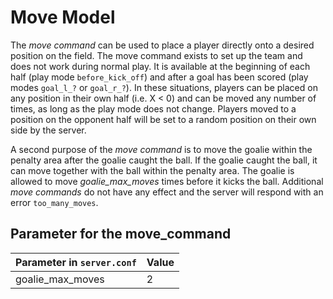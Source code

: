 Move Model
==========

The *move command* can be used to place a player directly onto a desired position on the field. The move command exists to set up the team and does not work during normal play. It is available at the beginning of each half (play mode `before_kick_off`) and after a goal has been scored (play modes `goal_l_?` or `goal_r_?`). In these situations, players can be placed on any position in their own half (i.e. X < 0) and can be moved any number of times, as long as the play mode does not change. Players moved to a position on the opponent half will be set to a random position on their own side by the server.

A second purpose of the *move command* is to move the goalie within the penalty area after the goalie caught the ball. If the goalie caught the ball, it can move together with the ball within the penalty area. The goalie is allowed to move *goalie_max_moves* times before it kicks the ball. Additional *move commands* do not have any effect and the server will respond with an error `too_many_moves`.

Parameter for the move_command
------------------------------

| Parameter in `server.conf`                  | Value |
|---------------------------------------------|-------|
| goalie_max_moves                            | 2     |
